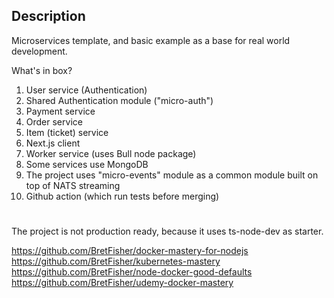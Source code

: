 ## Description
Microservices template, and basic example as a base for real world development.

What's in box?
1. User service (Authentication)
2. Shared Authentication module ("micro-auth")
3. Payment service
4. Order service
5. Item (ticket) service
6. Next.js client
7. Worker service (uses Bull node package)
8. Some services use MongoDB
9. The project uses "micro-events" module as a common module built on top of NATS streaming
10. Github action (which run tests before merging)
#
The project is not production ready, because it uses ts-node-dev as starter.


https://github.com/BretFisher/docker-mastery-for-nodejs
https://github.com/BretFisher/kubernetes-mastery
https://github.com/BretFisher/node-docker-good-defaults
https://github.com/BretFisher/udemy-docker-mastery
